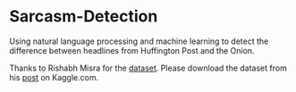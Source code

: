 # Sarcasm-Detection
Using natural language processing and machine learning to detect the difference between headlines from Huffington Post and the Onion.

Thanks to Rishabh Misra for the [dataset](https://www.kaggle.com/rmisra/news-headlines-dataset-for-sarcasm-detection). Please download the dataset from his [post](https://www.kaggle.com/rmisra/news-headlines-dataset-for-sarcasm-detection) on Kaggle.com.
